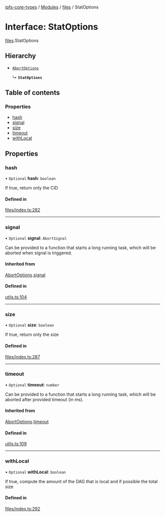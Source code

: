 [ipfs-core-types](../README.md) / [Modules](../modules.md) / [files](../modules/files.md) / StatOptions

# Interface: StatOptions

[files](../modules/files.md).StatOptions

## Hierarchy

- [`AbortOptions`](index.AbortOptions.md)

  ↳ **`StatOptions`**

## Table of contents

### Properties

- [hash](files.StatOptions.md#hash)
- [signal](files.StatOptions.md#signal)
- [size](files.StatOptions.md#size)
- [timeout](files.StatOptions.md#timeout)
- [withLocal](files.StatOptions.md#withlocal)

## Properties

### hash

• `Optional` **hash**: `boolean`

If true, return only the CID

#### Defined in

[files/index.ts:282](https://github.com/ipfs/js-ipfs/blob/1655368d/packages/ipfs-core-types/src/files/index.ts#L282)

___

### signal

• `Optional` **signal**: `AbortSignal`

Can be provided to a function that starts a long running task, which will
be aborted when signal is triggered.

#### Inherited from

[AbortOptions](index.AbortOptions.md).[signal](index.AbortOptions.md#signal)

#### Defined in

[utils.ts:104](https://github.com/ipfs/js-ipfs/blob/1655368d/packages/ipfs-core-types/src/utils.ts#L104)

___

### size

• `Optional` **size**: `boolean`

If true, return only the size

#### Defined in

[files/index.ts:287](https://github.com/ipfs/js-ipfs/blob/1655368d/packages/ipfs-core-types/src/files/index.ts#L287)

___

### timeout

• `Optional` **timeout**: `number`

Can be provided to a function that starts a long running task, which will
be aborted after provided timeout (in ms).

#### Inherited from

[AbortOptions](index.AbortOptions.md).[timeout](index.AbortOptions.md#timeout)

#### Defined in

[utils.ts:109](https://github.com/ipfs/js-ipfs/blob/1655368d/packages/ipfs-core-types/src/utils.ts#L109)

___

### withLocal

• `Optional` **withLocal**: `boolean`

If true, compute the amount of the DAG that is local and if possible the total size

#### Defined in

[files/index.ts:292](https://github.com/ipfs/js-ipfs/blob/1655368d/packages/ipfs-core-types/src/files/index.ts#L292)
